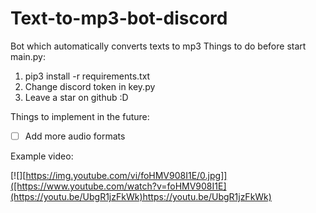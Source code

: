 # Text-to-mp3-bot-discord
Bot which automatically converts texts to mp3
Things to do before start main.py:
1) pip3 install -r requirements.txt
2) Change discord token in key.py
3) Leave a star on github :D

Things to implement in the future:
- [ ] Add more audio formats

Example video:


[![][https://img.youtube.com/vi/foHMV908I1E/0.jpg]]([https://www.youtube.com/watch?v=foHMV908I1E](https://youtu.be/UbgR1jzFkWk)https://youtu.be/UbgR1jzFkWk)

